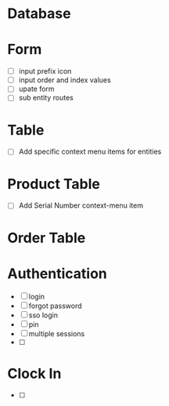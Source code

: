 # Database

# Form

- [ ] input prefix icon
- [ ] input order and index values
- [ ] upate form
- [ ] sub entity routes

# Table

- [ ] Add specific context menu items for entities

# Product Table

- [ ] Add Serial Number context-menu item

# Order Table

# Authentication

- [ ] login
- [ ] forgot password
- [ ] sso login
- [ ] pin
- [ ] multiple sessions
- [ ]




# Clock In 

- [ ] 
